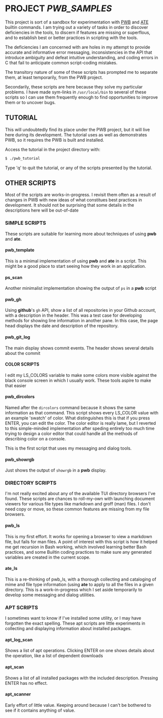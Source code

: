 # PROJECT *PWB_SAMPLES*

This project is sort of a sandbox for experimentation with
[PWB][git_pwb] and [ATE][git_ate] builtin commands.  I am trying out
a variety of tasks in order to discover deficiencies in the tools, to
discern if features are missing or superflous, and to establish best
or better practices in scripting with the tools.

The deficiencies I am concerned with are holes in my attempt to
provide accurate and informative error messaging, inconsistencies
in the API that introduce ambiguity and defeat intuitive understanding,
and coding errors in C that fail to anticipate common script-coding
mistakes.

The transitory nature of some of these scripts has prompted me to
separate them, at least temporarily, from the PWB project.

Secondarily, these scripts are here because they solve my
particular problems.  I have made sym-links in `/usr/local/bin` to
several of these scripts so I can use them frequently enough to
find opportunities to improve them or to uncover bugs.


## TUTORIAL

This will undoubtedly find its place under the PWB project, but
it will live here during its development.  The tutorial uses as well
as demonstrates PWB, so it requires the PWB is built and installed.

Access the tutorial in the project directory with:

~~~sh
$ ./pwb_tutorial
~~~

Type 'q' to quit the tutorial, or any of the scripts presented by
the tutorial.

## OTHER SCRIPTS

Most of the scripts are works-in-progress.  I revisit them often as
a result of changes in PWB with new ideas of what constitues best
practices in development.  It should not be surprising that some details
in the descriptions here will be out-of-date

### SIMPLE SCRIPTS

These scripts are suitable for learning more about techniques of
using **pwb** and **ate**.

#### pwb_template

This is a minimal implementation of using **pwb** and **ate** in
a script.  This might be a good place to start seeing how they
work in an application.

#### ps_scan

Another minimalist implementation showing the output of `ps` in
a **pwb** script

#### pwb_gh

Using **github**'s `gh` API, show a list of all repositories in your
Github account, with a description in the header.  This was a test
case for developing methods for showing line information in another
pane.  In this case, the page head displays the date and description
of the repository.

#### pwb_git_log

The main display shows commit events.  The header shows several details
about the commit

#### COLOR SCRIPTS

I edit my LS_COLORS variable to make some colors more visible against
the black console screen in which I usually work.  These tools aspire
to make that easier

#### pwb_dircolors

Named after the `dircolors` command because it shows the same
information as that command.  This script shows every LS_COLOR value
with an example 'swatch' of color.  What distinguishes this is that
if you press ENTER, you can edit the color.  The color editor is
really lame, but I reverted to this simple-minded implementation after
speding entirely too much time trying to design a color editor that
could handle all the methods of describing color on a console.

This is the first script that uses my messaging and dialog tools.

#### pwb_showrgb

Just shows the output of `showrgb` in a **pwb** display.


### DIRECTORY SCRIPTS

I'm not really excited about any of the available TUI directory
browsers I've found.  These scripts are chances to roll-my-own with
launching document viewers for various file types like markdown and
groff (man) files.  I don't need copy or move, so these common
features are missing from my file browsers.

#### pwb_ls

This is my first effort.  It works for opening a browser to view a
markdown file, but fails for man files.  A point of interest with
this script is how it helped me get recursion in Bash working, which
involved learning better Bash practices, and some Builtin coding
practices to make sure any generated variables are created in the
current scope.

#### ate_ls

This is a re-thinking of pwb_ls, with a thorough collecting and
cataloging of mime and file type information (using **ate** to apply
to all the files in a given directory.  This is a work-in-progress
which I set aside temporarily to develop some messaging and
dialog utilities.

### APT SCRIPTS

I sometimes want to know if I've installed some utility, or I may
have forgotten the exact spelling.  These apt scripts are little
experiments in collecting and displaying information about installed
packages.

#### apt_log_scan

Shows a list of apt operations.  Clicking ENTER on one shows details
about the operation, like a list of dependent downloads

#### apt_scan

Shows a list of all installed packages with the included
description.  Pressing ENTER has no effect.

#### apt_scanner

Early effort of little value.  Keeping around because I can't be
bothered to see if it contains anything of value.




[git_ate]:    https://www.github.com/cjungmann/pwb.git
[git_pwb]:    https://www.github.com/cjungmann/pwb.git
